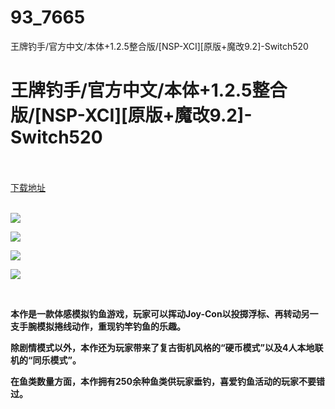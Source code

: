 # 93_7665
王牌钓手/官方中文/本体+1.2.5整合版/[NSP-XCI][原版+魔改9.2]-Switch520
# 王牌钓手/官方中文/本体+1.2.5整合版/[NSP-XCI][原版+魔改9.2]-Switch520
 <br/></br>
[下载地址](https://www.switch520.cc/article/7665 "下载地址")
<br/></br>

<p><strong><img src="https://www.switch520.cc/muke_img/upload_art_editor_20201202-1_fc2e93c5a8c5f498197f113e42bef61c.jpg"></strong></p>
<p><strong><img src="https://www.switch520.cc/muke_img/upload_art_editor_20201202-1_a86f3d11b7f9e3c298c6807ed6afb1aa.jpg"></strong></p>
<p><strong><img src="https://www.switch520.cc/muke_img/upload_art_editor_20201202-1_2ffd3dda623f4ed26ec8b8efa24057ac.jpg"></strong></p>
<p><strong><img src="https://www.switch520.cc/muke_img/upload_art_editor_20201202-1_6e7a64adc896edd605cb4fb9c3898c3e.jpg"></strong></p>
<p>&nbsp;</p>
<p><strong>本作是一款体感模拟钓鱼游戏，玩家可以挥动Joy-Con以投掷浮标、再转动另一支手腕模拟捲线动作，重现钓竿钓鱼的乐趣。</strong></p>
<p><strong>除剧情模式以外，本作还为玩家带来了复古街机风格的“硬币模式”以及4人本地联机的“同乐模式”。</strong></p>
<p><strong>在鱼类数量方面，本作拥有250余种鱼类供玩家垂钓，喜爱钓鱼活动的玩家不要错过。</strong></p>
<p>&nbsp;</p>



<p>&nbsp;</p>
